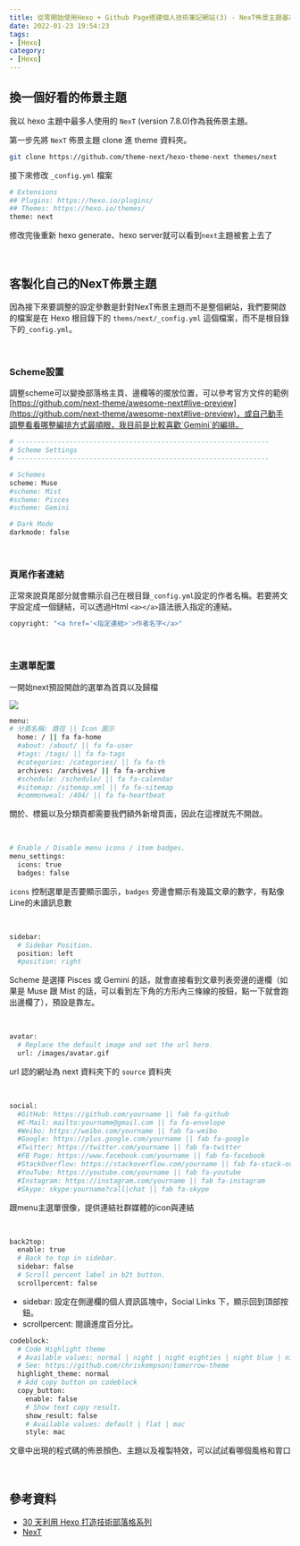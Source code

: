 ```yaml
---
title: 從零開始使用Hexo + Github Page搭建個人技術筆記網站(3) - NexT佈景主題基本設置
date: 2022-01-23 19:54:23
tags:
- [Hexo]
category:
- [Hexo]
---
```


## **換一個好看的佈景主題**

我以 hexo 主題中最多人使用的 `NexT` (version 7.8.0)作為我佈景主題。  

第一步先將 `NexT` 佈景主題 clone 進 theme 資料夾。

```bash
git clone https://github.com/theme-next/hexo-theme-next themes/next
```

接下來修改 `_config.yml` 檔案

```bash
# Extensions
## Plugins: https://hexo.io/plugins/
## Themes: https://hexo.io/themes/
theme: next 
```

修改完後重新 hexo generate、hexo server就可以看到`next`主題被套上去了

<br/>

## **客製化自己的NexT佈景主題**

因為接下來要調整的設定參數是針對NexT佈景主題而不是整個網站，我們要開啟的檔案是在 Hexo 根目錄下的 `thems/next/_config.yml` 這個檔案，而不是根目錄下的`_config.yml`。

<!-- more -->

<br/>

### **Scheme設置**

調整scheme可以變換部落格主頁、邊欄等的擺放位置，可以參考官方文件的範例[https://github.com/next-theme/awesome-next#live-preview](https://github.com/next-theme/awesome-next#live-preview)，或自己動手調整看看哪整編排方式最順眼，我目前是比較喜歡`Gemini`的編排。

```bash
# ---------------------------------------------------------------
# Scheme Settings
# ---------------------------------------------------------------

# Schemes
scheme: Muse
#scheme: Mist
#scheme: Pisces
#scheme: Gemini

# Dark Mode
darkmode: false
```

<br/>

### **頁尾作者連結**

正常來說頁尾部分就會顯示自己在根目錄`_config.yml`設定的作者名稱。若要將文字設定成一個鏈結，可以透過Html `<a></a>`語法嵌入指定的連結。

```bash
copyright: "<a href='<指定連結>'>作者名字</a>"
```

<br/>

### **主選單配置**

一開始next預設開啟的選單為首頁以及歸檔

![](https://res.cloudinary.com/djtoo8orh/image/upload/v1673801434/Hexo%20Blog/2022-01-23-hexo-from-scratch-3/menu_n03qji.png)

```bash
menu:
# 分頁名稱: 路徑 || Icon 圖示
  home: / || fa fa-home
  #about: /about/ || fa fa-user
  #tags: /tags/ || fa fa-tags
  #categories: /categories/ || fa fa-th
  archives: /archives/ || fa fa-archive
  #schedule: /schedule/ || fa fa-calendar
  #sitemap: /sitemap.xml || fa fa-sitemap
  #commonweal: /404/ || fa fa-heartbeat
```

關於、標籤以及分類頁都需要我們額外新增頁面，因此在這裡就先不開啟。

<br/>

```bash
# Enable / Disable menu icons / item badges.
menu_settings:
  icons: true
  badges: false
```

`icons` 控制選單是否要顯示圖示，`badges` 旁邊會顯示有幾篇文章的數字，有點像Line的未讀訊息數

<br/>

```bash
sidebar:
  # Sidebar Position.
  position: left
  #position: right
```

Scheme 是選擇 Pisces 或 Gemini 的話，就會直接看到文章列表旁邊的邊欄（如果是 Muse 跟 Mist 的話，可以看到左下角的方形內三條線的按鈕，點一下就會跑出邊欄了），預設是靠左。

<br/>

```bash
avatar:
  # Replace the default image and set the url here.
  url: /images/avatar.gif
```

url 認的網址為 next 資料夾下的 `source` 資料夾

<br/>

```bash
social:
  #GitHub: https://github.com/yourname || fab fa-github
  #E-Mail: mailto:yourname@gmail.com || fa fa-envelope
  #Weibo: https://weibo.com/yourname || fab fa-weibo
  #Google: https://plus.google.com/yourname || fab fa-google
  #Twitter: https://twitter.com/yourname || fab fa-twitter
  #FB Page: https://www.facebook.com/yourname || fab fa-facebook
  #StackOverflow: https://stackoverflow.com/yourname || fab fa-stack-overflow
  #YouTube: https://youtube.com/yourname || fab fa-youtube
  #Instagram: https://instagram.com/yourname || fab fa-instagram
  #Skype: skype:yourname?call|chat || fab fa-skype
```

跟menu主選單很像，提供連結社群媒體的icon與連結

<br/>

```bash
back2top:
  enable: true
  # Back to top in sidebar.
  sidebar: false
  # Scroll percent label in b2t button.
  scrollpercent: false
```

- sidebar: 設定在側邊欄的個人資訊區塊中，Social Links 下，顯示回到頂部按鈕。
- scrollpercent: 閱讀進度百分比。

```bash
codeblock:
  # Code Highlight theme
  # Available values: normal | night | night eighties | night blue | night bright | solarized | solarized dark | galactic
  # See: https://github.com/chriskempson/tomorrow-theme
  highlight_theme: normal
  # Add copy button on codeblock
  copy_button:
    enable: false
    # Show text copy result.
    show_result: false
    # Available values: default | flat | mac
    style: mac
```

文章中出現的程式碼的佈景顏色、主題以及複製特效，可以試試看哪個風格和胃口

<br/>

## **參考資料**

- [30 天利用 Hexo 打造技術部落格系列](https://ithelp.ithome.com.tw/users/20139218/ironman/3910)
- [NexT](https://github.com/next-theme/hexo-theme-next)